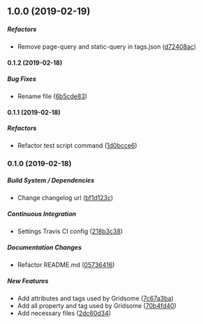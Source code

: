 ## 1.0.0 (2019-02-19)

##### Refactors

- Remove page-query and static-query in tags.json ([d72408ac](https://github.com/tyankatsu0105/gridsome-helper-json/commit/d72408ac0c2e6e6f5161d9620438aba967c3f2bd))

#### 0.1.2 (2019-02-18)

##### Bug Fixes

- Rename file ([6b5cde83](https://github.com/tyankatsu0105/gridsome-helper-json/commit/6b5cde835322e63df808f8fa5c605986f5e0ec0f))

#### 0.1.1 (2019-02-18)

##### Refactors

- Refactor test script command ([1d0bcce6](https://github.com/tyankatsu0105/gridsome-helper-json/commit/1d0bcce68457b64801c8cee3b022059794476ad4))

### 0.1.0 (2019-02-18)

##### Build System / Dependencies

- Change changelog url ([bf1d123c](https://github.com/tyankatsu0105/gridsome-helper-json/commit/bf1d123ceacc0d7a79cb1eabdcbe76c143c40848))

##### Continuous Integration

- Settings Travis CI config ([218b3c38](https://github.com/tyankatsu0105/gridsome-helper-json/commit/218b3c381ec7864201ec6defc994c54621a64744))

##### Documentation Changes

- Refactor README.md ([05736416](https://github.com/tyankatsu0105/gridsome-helper-json/commit/057364164d3b8aa2c6ad5e633e4a7ca6a49d942e))

##### New Features

- Add attributes and tags used by Gridsome ([7c67a3ba](https://github.com/tyankatsu0105/gridsome-helper-json/commit/7c67a3baf8767b4bc0c26d323d3493ff8d2b4e8d))
- Add all property and tag used by Gridsome ([70b4fd40](https://github.com/tyankatsu0105/gridsome-helper-json/commit/70b4fd40e8409c79996be4d84a2111276bbe95ea))
- Add necessary files ([2dc60d34](https://github.com/tyankatsu0105/gridsome-helper-json/commit/2dc60d348545b7cc5df9261521d1d68f4eb1a1dc))
